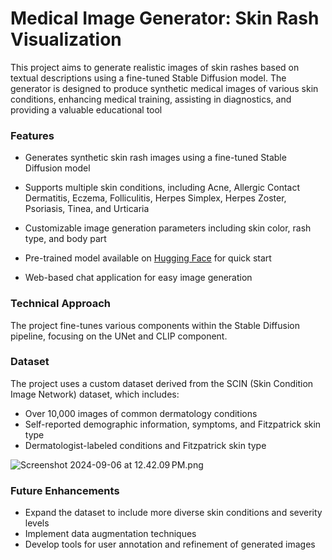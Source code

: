 # Medical Image Generator: Skin Rash Visualization

This project aims to generate realistic images of skin rashes based on textual descriptions using a fine-tuned Stable Diffusion model. The generator is designed to produce synthetic medical images of various skin conditions, enhancing medical training, assisting in diagnostics, and providing a valuable educational tool

### Features

* Generates synthetic skin rash images using a fine-tuned Stable Diffusion model
* Supports multiple skin conditions, including Acne, Allergic Contact Dermatitis, Eczema, Folliculitis, Herpes Simplex, Herpes Zoster, Psoriasis, Tinea, and Urticaria

* Customizable image generation parameters including skin color, rash type, and body part 
* Pre-trained model available on [Hugging Face](https://huggingface.co/sayeedahmed/Derma-finetune-Diffusion-Model) for quick start
* Web-based chat application for easy image generation

### Technical Approach
The project fine-tunes various components within the Stable Diffusion pipeline, focusing on the UNet and CLIP component.

### Dataset
The project uses a custom dataset derived from the SCIN (Skin Condition Image Network) dataset, which includes:
* Over 10,000 images of common dermatology conditions 
* Self-reported demographic information, symptoms, and Fitzpatrick skin type
* Dermatologist-labeled conditions and Fitzpatrick skin type

![Screenshot 2024-09-06 at 12.42.09 PM.png](https://github.com/sayeedahmed01/Medical_Image_Generator/blob/main/presentation/Screenshot%202024-09-06%20at%2012.42.09%E2%80%AFPM.png)

### Future Enhancements
* Expand the dataset to include more diverse skin conditions and severity levels
* Implement data augmentation techniques
* Develop tools for user annotation and refinement of generated images

